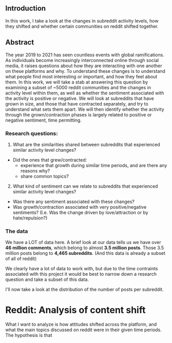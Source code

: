 ## Introduction

In this work, I take a look at the changes in subreddit activity levels, how they shifted and whether certain communities on reddit shifted together. 

## Abstract

The year 2019 to 2021 has seen countless events with global ramifications. As individuals become increasingly interconnected online through social media, it raises questions about how they are interacting with one another on these platforms and why. To understand these changes is to understand what people find most interesting or important, and how they feel about them. In this work, we will take a stab at answering this question by examining a subset of ~5000 reddit communities and the changes in activity level within them, as well as whether the sentiment associated with the activity is positive or negative. We will look at subreddits that have grown in size, and those that have contracted separately, and try to understand what sets them apart. We will then identify whether the activity through the grown/contraction phases is largely related to positive or negative sentiment, time permitting.

### Research questions:

1. What are the similarities shared between subreddits that experienced similar activity level changes?  
  * Did the ones that grew/contracted:
    - experience that growth during similar time periods, and are there any reasons why?  
    - share common topics?
2. What kind of sentiment can we relate to subreddits that experienced similar activity level changes?  
  * Was there any sentiment associated with these changes?  
  * Was growth/contraction associated with very positive/negative sentiments? (I.e. Was the change driven by love/attraction or by hate/repulsion?)  

### The data

We have a LOT of data here. A brief look at our data tells us we have over **46 million comments**, which belong to almost **3.5 million posts**. Those 3.5 million posts belong to **4,465 subreddits**. (And this data is already a subset of all of reddit)

We clearly have a lot of data to work with, but due to the time contraints associated with this project it would be best to narrow down a research question and take a subset of this data.

I'll now take a look at the distribution of the number of posts per subreddit.

# Reddit: Analysis of content shift

What I want to analyze is how attitudes shifted across the platform, and what the main topics discussed on reddit were in their given time periods.
The hypothesis is that 
